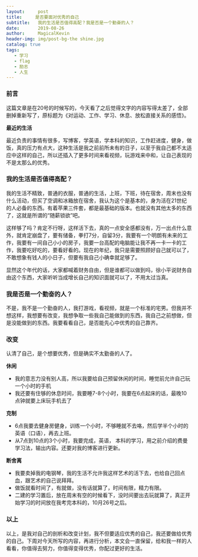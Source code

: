 ```yaml
---
layout:     post
title:     是否要面对优秀的自己
subtitle:   我的生活是否值得高配？我是否是一个勤奋的人？
date:       2019-08-26
author:     MagicalKevin
header-img: img/post-bg-the shine.jpg
catalog: true
tags:
   - 学习
   - flag
   - 励志
   - 人生
---
```

### 前言
这篇文章是在20号的时候写的，今天看了之后觉得文字的内容写得太差了，全部删掉重新写了，原标题为《对运动、工作、学习、休息、放松直接关系的感悟》。

**最近的生活**

最近负责的事情有很多，写博客，学英语，学本科的知识，工作赶进度，健身，做饭，真的压力有点大，这种生活是我之前前所未有的日子，以至于我自己都不太适应中这样的自己，所以还插入了更多时间来看视频，玩游戏来中和，让自己表现的不是太那么的优秀。

### 我的生活是否值得高配？
我的生活不精致，普通的衣服，普通的生活，上班，下班，待在宿舍，周末也没有什么活动，但买了空调和冰箱放在宿舍，我认为这个是基本的，身为活在21世纪的人必备的东西。有着苹果三件套，都是最基础的版本。也就没有其他太多的东西了，这就是所谓的“随薪锁欲”吧。

这样够了吗？肯定不行呀，这样活下去，真的一点安全感都没有，万一出点什么意外，就肯定崩盘了，要有储备，拳打7分，自留3分，我要有一个明朗有未来的工作，我要有一间自己小小的房子，我要一台高配的电脑能让我不再一卡一卡的工作，我要吃好吃的，要看好看的。现在的年纪，我只是需要照顾好自己就可以了，不敢想象有钱人的小日子，但要有我自己小确幸就足够了。

显然这个年代的话，大家都喊着财务自由，但是谁都可以做到吗，徐小平说财务自由这个东西，大家听听当成增长自己的知识面就可以了，不用太过当真。

### 我是否是一个勤奋的人？

不是，我不是一个勤奋的人，我打游戏，看视频，就是一个标准的宅男。但我并不想这样，我想要有改变，我想争取一些我自己能做到的东西，我自己之前想做，但是没能做到的东西。我要看看自己，是否能先心中优秀的自己靠齐。

### 改变

认清了自己，是个想要优秀，但是确实不太勤奋的人了。

**休闲**

- 我的意志力没有别人高，所以我要给自己预留休闲的时间，睡觉前允许自己玩一个小时的手机
- 我还要有住够的休息时间，我要睡7-8个小时，我要在6点起床的话，最晚10点钟就要上床玩手机去了

**克制**

- 6点我要去健身房健身，训练一个小时，不够睡就不去咯，然后学半个小时的英语（口语），再去上班。
- 从7点到10点的3个小时，我要完成，英语， 本科的学习，用之前介绍的费曼学习法，输出内容。还要对我的博客进行更新。

**断舍离**

- 我要卖掉我的电钢琴，我的生活不允许我这样艺术的活下去，也给自己回点血，跟艺术的自己说拜拜。
- 做饭就看时间了，有就做，没有话就算了，时间有限，精力有限。
- 二建的学习置后，放在周末有空的时候看下，没时间要出去玩就算了，真正开始学习的时间放在我考完本科的，10月26号之后。

### 以上
以上，是我对自己的剖析和改变计划，我不但要适应优秀的自己，我还要做给优秀的自己。下周对今天所写的内容，再进行分析，本文会一直保留，给和我一样的人看看，你值得去努力，你值得变得优秀，你配过更好的生活。
